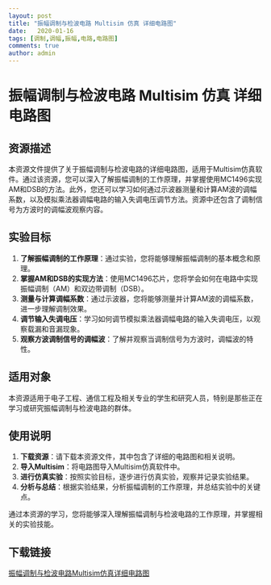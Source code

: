 ```yaml
---
layout: post
title: "振幅调制与检波电路 Multisim 仿真 详细电路图"
date:   2020-01-16
tags: [调制,调幅,振幅,电路,电路图]
comments: true
author: admin
---
```

# 振幅调制与检波电路 Multisim 仿真 详细电路图

## 资源描述

本资源文件提供了关于振幅调制与检波电路的详细电路图，适用于Multisim仿真软件。通过该资源，您可以深入了解振幅调制的工作原理，并掌握使用MC1496实现AM和DSB的方法。此外，您还可以学习如何通过示波器测量和计算AM波的调幅系数，以及模拟乘法器调幅电路的输入失调电压调节方法。资源中还包含了调制信号为方波时的调幅波观察内容。

## 实验目标

1. **了解振幅调制的工作原理**：通过实验，您将能够理解振幅调制的基本概念和原理。
2. **掌握AM和DSB的实现方法**：使用MC1496芯片，您将学会如何在电路中实现振幅调制（AM）和双边带调制（DSB）。
3. **测量与计算调幅系数**：通过示波器，您将能够测量并计算AM波的调幅系数，进一步理解调制效果。
4. **调节输入失调电压**：学习如何调节模拟乘法器调幅电路的输入失调电压，以观察载漏和音漏现象。
5. **观察方波调制信号的调幅波**：了解并观察当调制信号为方波时，调幅波的特性。

## 适用对象

本资源适用于电子工程、通信工程及相关专业的学生和研究人员，特别是那些正在学习或研究振幅调制与检波电路的群体。

## 使用说明

1. **下载资源**：请下载本资源文件，其中包含了详细的电路图和相关说明。
2. **导入Multisim**：将电路图导入Multisim仿真软件中。
3. **进行仿真实验**：按照实验目标，逐步进行仿真实验，观察并记录实验结果。
4. **分析与总结**：根据实验结果，分析振幅调制的工作原理，并总结实验中的关键点。

通过本资源的学习，您将能够深入理解振幅调制与检波电路的工作原理，并掌握相关的实验技能。

## 下载链接

[振幅调制与检波电路Multisim仿真详细电路图](https://pan.quark.cn/s/c48be6663fe5)